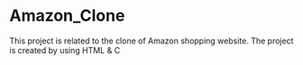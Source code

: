 # Amazon_Clone
This project is related to the clone of Amazon shopping website.
The project is created by using HTML & C